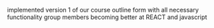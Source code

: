 implemented version 1 of our course outline form with all necessary functionality
group members becoming better at REACT and javascript